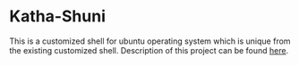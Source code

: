 # Katha-Shuni
This is a customized shell for ubuntu operating system which is unique from the existing customized shell. Description of this project can be found [here](https://sites.google.com/view/sabbir-eub/projects/course-projects/%E0%A6%95%E0%A6%A5-%E0%A6%B6%E0%A6%A8-listening-words).
